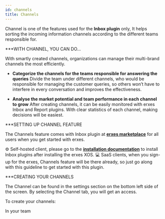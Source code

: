 ```yaml
---
id: channels
title: Channels
---
```


Channel is one of the features used for the **Inbox plugin** only, It helps sorting the incoming information channels according to the different teams responsible for. 

***WITH CHANNEL, YOU CAN DO…


With smartly created channels, organizations can manage their multi-brand channels the most efficiently. 

- **Categorize the channels for the teams responsible for answering the queries**
Divide the team under different channels, who would be responsible for managing the customer queries, so others won’t have to interfere in every conversation and improves the effectiveness.


- **Analyse the market potential and team performance in each channel to grow**
After creating channels, it can be easily monitored with erxes Inbox and Report plugins. With clear statistics of each channel, making decisions will be easiest. 

***SETTING UP CHANNEL FEATURE


The Channels feature comes with Inbox plugin at <a href="https://erxes.io/marketplace">**erxes marketplace**</a> for all users when you get started with erxes.

⚙️ Self-hosted client, please go to the <a href="https://docs.erxes.io/docs/intro">**installation documentation**</a> to install Inbox plugins after installing the erxes XOS.
‍💻  SaaS clients, when you sign-up for the erxes, Channels feature will be there already, so just go along with this guideline to get started with this plugin.  

***CREATING YOUR CHANNELS


The Channel can be found in the settings section on the bottom left side of the screen. By selecting the Channel tab, you will get an access. 

To create your channels:

In your team 


